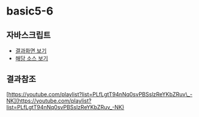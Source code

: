 # basic5-6

## 자바스크립트

* [결과화면 보기](https://yeony1011.github.io/2019script_ex/js_basic/5-6.html)
* [해당 소스 보기](https://github.com/yeony1011/2019script_ex/js_basic/5-6.html)

## 결과참조

[https://youtube.com/playlist?list=PLfLgtT94nNq0svPBSslzReYKbZRuv\_-NK](https://youtube.com/playlist?list=PLfLgtT94nNq0svPBSslzReYKbZRuv_-NK)

